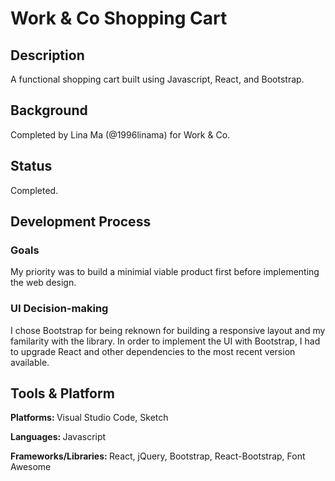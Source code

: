 # Work & Co Shopping Cart

## Description
A functional shopping cart built using Javascript, React, and Bootstrap.

## Background
Completed by Lina Ma (@1996linama) for Work & Co.

## Status
Completed.

## Development Process

### Goals
My priority was to build a minimial viable product first before implementing the web design.

### UI Decision-making
<p>
I chose Bootstrap for being reknown for building a responsive layout and my familarity with the library.
In order to implement the UI with Bootstrap, I had to upgrade React and other dependencies to the most recent version available.
</p>




## Tools & Platform
<p> <b> Platforms: </b> Visual Studio Code, Sketch</p>
<p> <b> Languages: </b> Javascript</p>
<p> <b> Frameworks/Libraries: </b> React, jQuery, Bootstrap, React-Bootstrap, Font Awesome</p>
